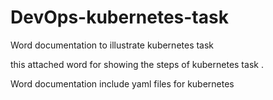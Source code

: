 # DevOps-kubernetes-task

Word documentation to illustrate kubernetes task

this attached word for showing the steps of kubernetes task .

Word documentation include yaml files for kubernetes
